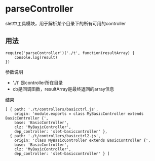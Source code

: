 # parseController

slet中工具模块，用于解析某个目录下的所有可用的controller

## 用法

```
require('parseController')('./t', function(resultArray) {
    console.log(result)
})

```

参数说明

- './t' 是controller所在目录
- cb是回调函数，resultArray是最终返回的array信息

结果

```
[ { path: './t/controllers/basicctrl.js',
    origin: 'module.exports = class MyBasicController extends BasicController {',
    base: 'BasicController',
    clz: 'MyBasicController',
    dep_controller: 'slet-basiccontroller' },
  { path: './t/controllers/basicctrl2.js',
    origin: 'class MyBasicController extends BasicController {',
    base: 'BasicController',
    clz: 'MyBasicController',
    dep_controller: 'slet-basiccontroller' } ]
```

